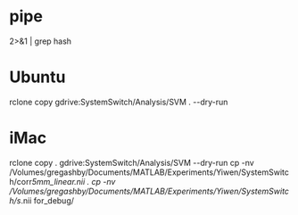 # pipe
2>&1 |  grep hash

# Ubuntu
rclone copy gdrive:SystemSwitch/Analysis/SVM . --dry-run

# iMac
rclone copy . gdrive:SystemSwitch/Analysis/SVM --dry-run
cp -nv /Volumes/gregashby/Documents/MATLAB/Experiments/Yiwen/SystemSwitch/corr*5mm_linear.nii .
cp -nv /Volumes/gregashby/Documents/MATLAB/Experiments/Yiwen/SystemSwitch/s*.nii for_debug/
